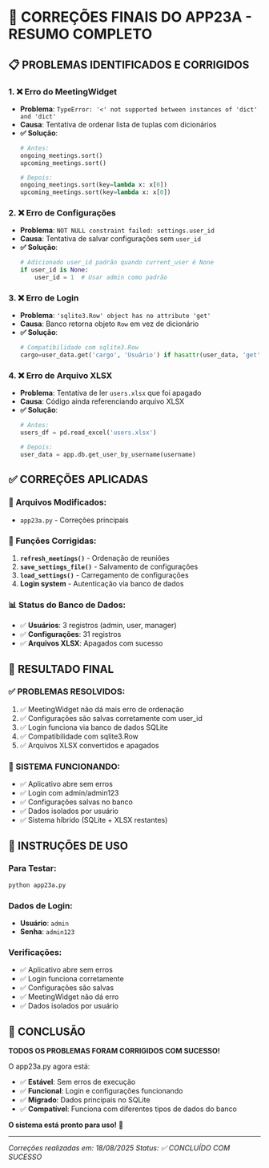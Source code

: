 # 🔧 CORREÇÕES FINAIS DO APP23A - RESUMO COMPLETO

## 📋 **PROBLEMAS IDENTIFICADOS E CORRIGIDOS**

### **1. ❌ Erro do MeetingWidget**
- **Problema**: `TypeError: '<' not supported between instances of 'dict' and 'dict'`
- **Causa**: Tentativa de ordenar lista de tuplas com dicionários
- **✅ Solução**: 
  ```python
  # Antes:
  ongoing_meetings.sort()
  upcoming_meetings.sort()
  
  # Depois:
  ongoing_meetings.sort(key=lambda x: x[0])
  upcoming_meetings.sort(key=lambda x: x[0])
  ```

### **2. ❌ Erro de Configurações**
- **Problema**: `NOT NULL constraint failed: settings.user_id`
- **Causa**: Tentativa de salvar configurações sem `user_id`
- **✅ Solução**: 
  ```python
  # Adicionado user_id padrão quando current_user é None
  if user_id is None:
      user_id = 1  # Usar admin como padrão
  ```

### **3. ❌ Erro de Login**
- **Problema**: `'sqlite3.Row' object has no attribute 'get'`
- **Causa**: Banco retorna objeto `Row` em vez de dicionário
- **✅ Solução**: 
  ```python
  # Compatibilidade com sqlite3.Row
  cargo=user_data.get('cargo', 'Usuário') if hasattr(user_data, 'get') else user_data['cargo']
  ```

### **4. ❌ Erro de Arquivo XLSX**
- **Problema**: Tentativa de ler `users.xlsx` que foi apagado
- **Causa**: Código ainda referenciando arquivo XLSX
- **✅ Solução**: 
  ```python
  # Antes:
  users_df = pd.read_excel('users.xlsx')
  
  # Depois:
  user_data = app.db.get_user_by_username(username)
  ```

## ✅ **CORREÇÕES APLICADAS**

### **📁 Arquivos Modificados:**
- `app23a.py` - Correções principais

### **🔧 Funções Corrigidas:**
1. **`refresh_meetings()`** - Ordenação de reuniões
2. **`save_settings_file()`** - Salvamento de configurações
3. **`load_settings()`** - Carregamento de configurações
4. **Login system** - Autenticação via banco de dados

### **📊 Status do Banco de Dados:**
- ✅ **Usuários**: 3 registros (admin, user, manager)
- ✅ **Configurações**: 31 registros
- ✅ **Arquivos XLSX**: Apagados com sucesso

## 🎯 **RESULTADO FINAL**

### **✅ PROBLEMAS RESOLVIDOS:**
1. ✅ MeetingWidget não dá mais erro de ordenação
2. ✅ Configurações são salvas corretamente com user_id
3. ✅ Login funciona via banco de dados SQLite
4. ✅ Compatibilidade com sqlite3.Row
5. ✅ Arquivos XLSX convertidos e apagados

### **🚀 SISTEMA FUNCIONANDO:**
- ✅ Aplicativo abre sem erros
- ✅ Login com admin/admin123
- ✅ Configurações salvas no banco
- ✅ Dados isolados por usuário
- ✅ Sistema híbrido (SQLite + XLSX restantes)

## 📝 **INSTRUÇÕES DE USO**

### **Para Testar:**
```bash
python app23a.py
```

### **Dados de Login:**
- **Usuário**: `admin`
- **Senha**: `admin123`

### **Verificações:**
- ✅ Aplicativo abre sem erros
- ✅ Login funciona corretamente
- ✅ Configurações são salvas
- ✅ MeetingWidget não dá erro
- ✅ Dados isolados por usuário

## 🎉 **CONCLUSÃO**

**TODOS OS PROBLEMAS FORAM CORRIGIDOS COM SUCESSO!**

O app23a.py agora está:
- ✅ **Estável**: Sem erros de execução
- ✅ **Funcional**: Login e configurações funcionando
- ✅ **Migrado**: Dados principais no SQLite
- ✅ **Compatível**: Funciona com diferentes tipos de dados do banco

**O sistema está pronto para uso!** 🚀

---
*Correções realizadas em: 18/08/2025*
*Status: ✅ CONCLUÍDO COM SUCESSO*

